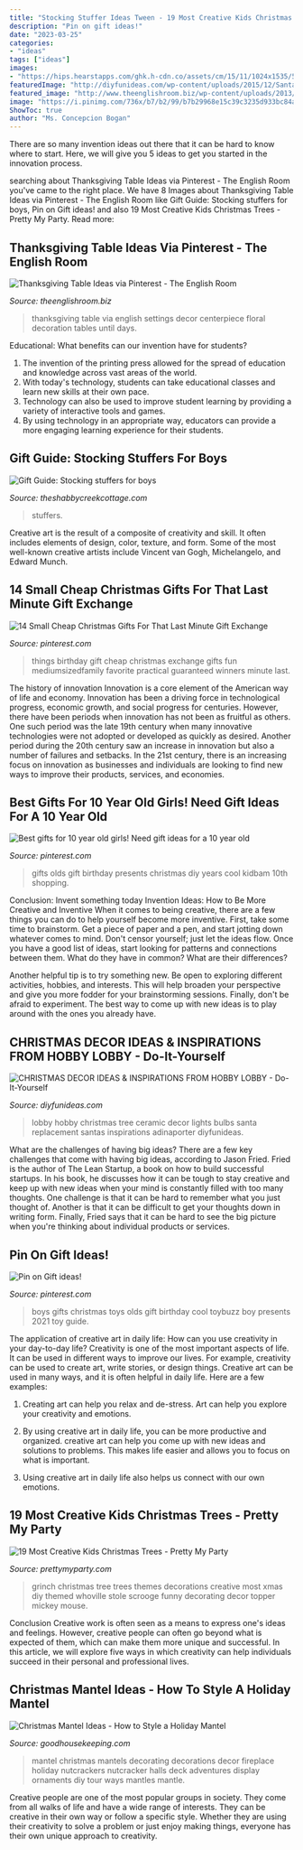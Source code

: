 ```yaml
---
title: "Stocking Stuffer Ideas Tween - 19 Most Creative Kids Christmas Trees"
description: "Pin on gift ideas!"
date: "2023-03-25"
categories:
- "ideas"
tags: ["ideas"]
images:
- "https://hips.hearstapps.com/ghk.h-cdn.co/assets/cm/15/11/1024x1535/54ff8004b516d-a-traditonal-christmas-mantel-de.jpg?resize=480:*"
featuredImage: "http://diyfunideas.com/wp-content/uploads/2015/12/Santa-2a.jpg"
featured_image: "http://www.theenglishroom.biz/wp-content/uploads/2013/11/aa2d187c4efac145f1a8e533ff36e791.jpg"
image: "https://i.pinimg.com/736x/b7/b2/99/b7b29968e15c39c3235d933bc84aa43a.jpg"
ShowToc: true
author: "Ms. Concepcion Bogan"
---
```



There are so many invention ideas out there that it can be hard to know where to start. Here, we will give you 5 ideas to get you started in the innovation process.

	

		
searching about Thanksgiving Table Ideas via Pinterest - The English Room you've came to the right place. We have 8 Images about Thanksgiving Table Ideas via Pinterest - The English Room like Gift Guide: Stocking stuffers for boys, Pin on Gift ideas! and also 19 Most Creative Kids Christmas Trees - Pretty My Party. Read more:
		
    
## Thanksgiving Table Ideas Via Pinterest - The English Room

<img loading=lazy src="http://www.theenglishroom.biz/wp-content/uploads/2013/11/aa2d187c4efac145f1a8e533ff36e791.jpg" onerror="this.onerror=null;this.src='https://tse1.mm.bing.net/th?id=OIP.1JG7Kq23mtdlYcwqL3wjtQHaJD&amp;pid=15.1';" alt="Thanksgiving Table Ideas via Pinterest - The English Room">

_Source: theenglishroom.biz_

>thanksgiving table via english settings decor centerpiece floral decoration tables until days. 

	

Educational: What benefits can our invention have for students?
1. The invention of the printing press allowed for the spread of education and knowledge across vast areas of the world.
2. With today's technology, students can take educational classes and learn new skills at their own pace.
3. Technology can also be used to improve student learning by providing a variety of interactive tools and games.
4. By using technology in an appropriate way, educators can provide a more engaging learning experience for their students.

    
## Gift Guide: Stocking Stuffers For Boys

<img loading=lazy src="https://www.theshabbycreekcottage.com/wp-content/uploads/2014/11/stocking-stuffers-for-boys.jpg" onerror="this.onerror=null;this.src='https://tse2.mm.bing.net/th?id=OIP.nqtEn2TM35UHc8TPbYcyxQHaKC&amp;pid=15.1';" alt="Gift Guide: Stocking stuffers for boys">

_Source: theshabbycreekcottage.com_

>stuffers. 

	

Creative art is the result of a composite of creativity and skill. It often includes elements of design, color, texture, and form. Some of the most well-known creative artists include Vincent van Gogh, Michelangelo, and Edward Munch.

    
## 14 Small Cheap Christmas Gifts For That Last Minute Gift Exchange

<img loading=lazy src="https://i.pinimg.com/originals/5b/83/b1/5b83b1b1fb16c3063e209132247e3a0a.jpg" onerror="this.onerror=null;this.src='https://tse1.mm.bing.net/th?id=OIP.HpwFmKvccPNr4dEwExUk4QHaLG&amp;pid=15.1';" alt="14 Small Cheap Christmas Gifts For That Last Minute Gift Exchange">

_Source: pinterest.com_

>things birthday gift cheap christmas exchange gifts fun mediumsizedfamily favorite practical guaranteed winners minute last. 

	

The history of innovation
Innovation is a core element of the American way of life and economy. Innovation has been a driving force in technological progress, economic growth, and social progress for centuries. However, there have been periods when innovation has not been as fruitful as others. One such period was the late 19th century when many innovative technologies were not adopted or developed as quickly as desired. Another period during the 20th century saw an increase in innovation but also a number of failures and setbacks. In the 21st century, there is an increasing focus on innovation as businesses and individuals are looking to find new ways to improve their products, services, and economies.

    
## Best Gifts For 10 Year Old Girls! Need Gift Ideas For A 10 Year Old

<img loading=lazy src="https://i.pinimg.com/736x/e6/2e/74/e62e741203e112b157261df6e713e96c.jpg" onerror="this.onerror=null;this.src='https://tse2.mm.bing.net/th?id=OIP.Gp2WKdSlBbNGGpx4XS_tlAHaPH&amp;pid=15.1';" alt="Best gifts for 10 year old girls! Need gift ideas for a 10 year old">

_Source: pinterest.com_

>gifts olds gift birthday presents christmas diy years cool kidbam 10th shopping. 

	

Conclusion: Invent something today
Invention Ideas: How to Be More Creative and Inventive
When it comes to being creative, there are a few things you can do to help yourself become more inventive. First, take some time to brainstorm. Get a piece of paper and a pen, and start jotting down whatever comes to mind. Don't censor yourself; just let the ideas flow. Once you have a good list of ideas, start looking for patterns and connections between them. What do they have in common? What are their differences?

Another helpful tip is to try something new. Be open to exploring different activities, hobbies, and interests. This will help broaden your perspective and give you more fodder for your brainstorming sessions. Finally, don't be afraid to experiment. The best way to come up with new ideas is to play around with the ones you already have.

    
## CHRISTMAS DECOR IDEAS &amp; INSPIRATIONS FROM HOBBY LOBBY - Do-It-Yourself

<img loading=lazy src="http://diyfunideas.com/wp-content/uploads/2015/12/Santa-2a.jpg" onerror="this.onerror=null;this.src='https://tse4.mm.bing.net/th?id=OIP.QVdrwV-kzT3GX9pjYFG6RAHaI3&amp;pid=15.1';" alt="CHRISTMAS DECOR IDEAS &amp; INSPIRATIONS FROM HOBBY LOBBY - Do-It-Yourself">

_Source: diyfunideas.com_

>lobby hobby christmas tree ceramic decor lights bulbs santa replacement santas inspirations adinaporter diyfunideas. 

	

What are the challenges of having big ideas?
There are a few key challenges that come with having big ideas, according to Jason Fried. Fried is the author of The Lean Startup, a book on how to build successful startups. In his book, he discusses how it can be tough to stay creative and keep up with new ideas when your mind is constantly filled with too many thoughts. 
One challenge is that it can be hard to remember what you just thought of. Another is that it can be difficult to get your thoughts down in writing form. Finally, Fried says that it can be hard to see the big picture when you're thinking about individual products or services.

    
## Pin On Gift Ideas!

<img loading=lazy src="https://i.pinimg.com/736x/b7/b2/99/b7b29968e15c39c3235d933bc84aa43a.jpg" onerror="this.onerror=null;this.src='https://tse3.mm.bing.net/th?id=OIP.bOV1oSQBoHEX6s4ulJ5_2AAAAA&amp;pid=15.1';" alt="Pin on Gift ideas!">

_Source: pinterest.com_

>boys gifts christmas toys olds gift birthday cool toybuzz boy presents 2021 toy guide. 

	

The application of creative art in daily life: How can you use creativity in your day-to-day life?
Creativity is one of the most important aspects of life. It can be used in different ways to improve our lives. For example, creativity can be used to create art, write stories, or design things. Creative art can be used in many ways, and it is often helpful in daily life. Here are a few examples: 
1) Creating art can help you relax and de-stress. Art can help you explore your creativity and emotions.

2) By using creative art in daily life, you can be more productive and organized. creative art can help you come up with new ideas and solutions to problems. This makes life easier and allows you to focus on what is important.

3) Using creative art in daily life also helps us connect with our own emotions.

    
## 19 Most Creative Kids Christmas Trees - Pretty My Party

<img loading=lazy src="https://www.prettymyparty.com/wp-content/gallery/kids-christmas-trees/grinch-christmas-tree.jpg" onerror="this.onerror=null;this.src='https://tse2.mm.bing.net/th?id=OIP.dfdcIJKch7ex-pIx8KJhagHaJh&amp;pid=15.1';" alt="19 Most Creative Kids Christmas Trees - Pretty My Party">

_Source: prettymyparty.com_

>grinch christmas tree trees themes decorations creative most xmas diy themed whoville stole scrooge funny decorating decor topper mickey mouse. 

	

Conclusion
Creative work is often seen as a means to express one's ideas and feelings. However, creative people can often go beyond what is expected of them, which can make them more unique and successful. In this article, we will explore five ways in which creativity can help individuals succeed in their personal and professional lives.

    
## Christmas Mantel Ideas - How To Style A Holiday Mantel

<img loading=lazy src="https://hips.hearstapps.com/ghk.h-cdn.co/assets/cm/15/11/1024x1535/54ff8004b516d-a-traditonal-christmas-mantel-de.jpg?resize=480:*" onerror="this.onerror=null;this.src='https://tse1.mm.bing.net/th?id=OIP.A2l5Hv3ot66Zl3w1vLwOfwHaLH&amp;pid=15.1';" alt="Christmas Mantel Ideas - How to Style a Holiday Mantel">

_Source: goodhousekeeping.com_

>mantel christmas mantels decorating decorations decor fireplace holiday nutcrackers nutcracker halls deck adventures display ornaments diy tour ways mantles mantle. 

	

Creative people are one of the most popular groups in society. They come from all walks of life and have a wide range of interests. They can be creative in their own way or follow a specific style. Whether they are using their creativity to solve a problem or just enjoy making things, everyone has their own unique approach to creativity.

